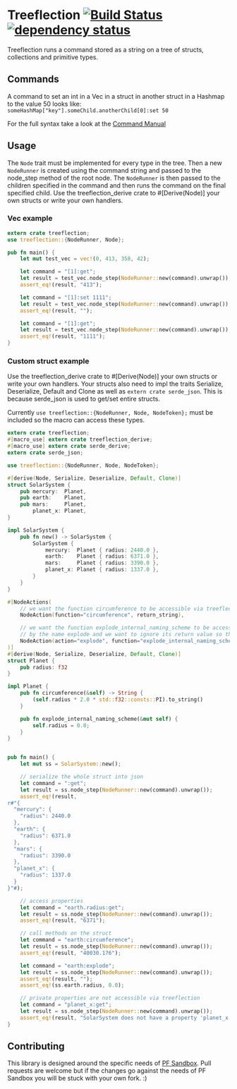 # Treeflection [![Build Status](https://travis-ci.org/rukai/treeflection.svg?branch=master)](https://travis-ci.org/rukai/treeflection) [![dependency status](https://deps.rs/repo/github/rukai/treeflection/status.svg)](https://deps.rs/repo/github/rukai/treeflection)

Treeflection runs a command stored as a string on a tree of structs, collections and primitive types.

## Commands

A command to set an int in a Vec in a struct in another struct in a Hashmap to the value 50 looks like:
`someHashMap["key"].someChild.anotherChild[0]:set 50`

For the full syntax take a look at the [Command Manual](commandManual.md)

## Usage

The `Node` trait must be implemented for every type in the tree.
Then a new `NodeRunner` is created using the command string and passed to the node_step method of the root node.
The `NodeRunner` is then passed to the children specified in the command and then runs the command on the final specified child.
Use the treeflection_derive crate to #[Derive(Node)] your own structs or write your own handlers.

### Vec example

```rust
extern crate treeflection;
use treeflection::{NodeRunner, Node};

pub fn main() {
    let mut test_vec = vec!(0, 413, 358, 42);

    let command = "[1]:get";
    let result = test_vec.node_step(NodeRunner::new(command).unwrap());
    assert_eq!(result, "413");

    let command = "[1]:set 1111";
    let result = test_vec.node_step(NodeRunner::new(command).unwrap());
    assert_eq!(result, "");

    let command = "[1]:get";
    let result = test_vec.node_step(NodeRunner::new(command).unwrap());
    assert_eq!(result, "1111");
}
```

### Custom struct example

Use the treeflection_derive crate to #[Derive(Node)] your own structs or write your own handlers.
Your structs also need to impl the traits Serialize, Deserialize, Default and Clone as well as `extern crate serde_json`.
This is because serde_json is used to get/set entire structs.

Currently `use treeflection::{NodeRunner, Node, NodeToken};` must be included so the macro can access these types.

```rust
extern crate treeflection;
#[macro_use] extern crate treeflection_derive;
#[macro_use] extern crate serde_derive;
extern crate serde_json;

use treeflection::{NodeRunner, Node, NodeToken};

#[derive(Node, Serialize, Deserialize, Default, Clone)]
struct SolarSystem {
    pub mercury:  Planet,
    pub earth:    Planet,
    pub mars:     Planet,
        planet_x: Planet,
}

impl SolarSystem {
    pub fn new() -> SolarSystem {
        SolarSystem {
            mercury:  Planet { radius: 2440.0 },
            earth:    Planet { radius: 6371.0 },
            mars:     Planet { radius: 3390.0 },
            planet_x: Planet { radius: 1337.0 },
        }
    }
}

#[NodeActions(
    // we want the function circumference to be accessible via treeflection by the same name
    NodeAction(function="circumference", return_string),

    // we want the function explode_internal_naming_scheme to be accessible via treeflection
    // by the name explode and we want to ignore its return value so that it will compile despite not returning a String
    NodeAction(action="explode", function="explode_internal_naming_scheme"),
)]
#[derive(Node, Serialize, Deserialize, Default, Clone)]
struct Planet {
    pub radius: f32
}

impl Planet {
    pub fn circumference(&self) -> String {
        (self.radius * 2.0 * std::f32::consts::PI).to_string()
    }

    pub fn explode_internal_naming_scheme(&mut self) {
        self.radius = 0.0;
    }
}


pub fn main() {
    let mut ss = SolarSystem::new();

    // serialize the whole struct into json
    let command = ":get";
    let result = ss.node_step(NodeRunner::new(command).unwrap());
    assert_eq!(result,
r#"{
  "mercury": {
    "radius": 2440.0
  },
  "earth": {
    "radius": 6371.0
  },
  "mars": {
    "radius": 3390.0
  },
  "planet_x": {
    "radius": 1337.0
  }
}"#);

    // access properties
    let command = "earth.radius:get";
    let result = ss.node_step(NodeRunner::new(command).unwrap());
    assert_eq!(result, "6371");

    // call methods on the struct
    let command = "earth:circumference";
    let result = ss.node_step(NodeRunner::new(command).unwrap());
    assert_eq!(result, "40030.176");

    let command = "earth:explode";
    let result = ss.node_step(NodeRunner::new(command).unwrap());
    assert_eq!(result, "");
    assert_eq!(ss.earth.radius, 0.0);

    // private properties are not accessible via treeflection
    let command = "planet_x:get";
    let result = ss.node_step(NodeRunner::new(command).unwrap());
    assert_eq!(result, "SolarSystem does not have a property 'planet_x'");
}
```

## Contributing

This library is designed around the specific needs of [PF Sandbox](https://github.com/rukai/PF_Sandbox).
Pull requests are welcome but if the changes go against the needs of PF Sandbox you will be stuck with your own fork. :)
